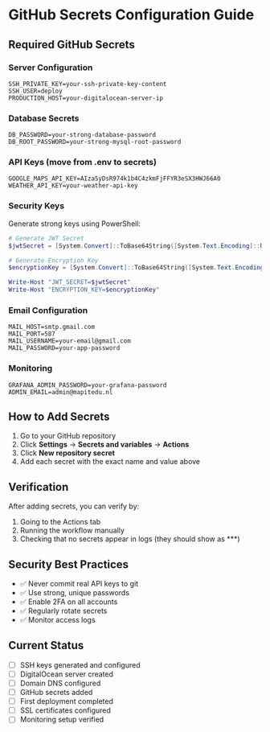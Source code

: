 # GitHub Secrets Configuration Guide

## Required GitHub Secrets

### Server Configuration
```
SSH_PRIVATE_KEY=your-ssh-private-key-content
SSH_USER=deploy
PRODUCTION_HOST=your-digitalocean-server-ip
```

### Database Secrets
```
DB_PASSWORD=your-strong-database-password
DB_ROOT_PASSWORD=your-strong-mysql-root-password
```

### API Keys (move from .env to secrets)
```
GOOGLE_MAPS_API_KEY=AIzaSyDsR974k1b4C4zkmFjFFYR3eSX3HWJ66A0
WEATHER_API_KEY=your-weather-api-key
```

### Security Keys
Generate strong keys using PowerShell:
```powershell
# Generate JWT Secret
$jwtSecret = [System.Convert]::ToBase64String([System.Text.Encoding]::UTF8.GetBytes((1..32 | ForEach {[char](Get-Random -Min 65 -Max 90)})))

# Generate Encryption Key  
$encryptionKey = [System.Convert]::ToBase64String([System.Text.Encoding]::UTF8.GetBytes((1..32 | ForEach {[char](Get-Random -Min 65 -Max 90)})))

Write-Host "JWT_SECRET=$jwtSecret"
Write-Host "ENCRYPTION_KEY=$encryptionKey"
```

### Email Configuration
```
MAIL_HOST=smtp.gmail.com
MAIL_PORT=587
MAIL_USERNAME=your-email@gmail.com
MAIL_PASSWORD=your-app-password
```

### Monitoring
```
GRAFANA_ADMIN_PASSWORD=your-grafana-password
ADMIN_EMAIL=admin@mapitedu.nl
```

## How to Add Secrets

1. Go to your GitHub repository
2. Click **Settings** → **Secrets and variables** → **Actions**
3. Click **New repository secret**
4. Add each secret with the exact name and value above

## Verification

After adding secrets, you can verify by:
1. Going to the Actions tab
2. Running the workflow manually
3. Checking that no secrets appear in logs (they should show as ***)

## Security Best Practices

- ✅ Never commit real API keys to git
- ✅ Use strong, unique passwords
- ✅ Enable 2FA on all accounts
- ✅ Regularly rotate secrets
- ✅ Monitor access logs

## Current Status

- [ ] SSH keys generated and configured
- [ ] DigitalOcean server created
- [ ] Domain DNS configured
- [ ] GitHub secrets added
- [ ] First deployment completed
- [ ] SSL certificates configured
- [ ] Monitoring setup verified
